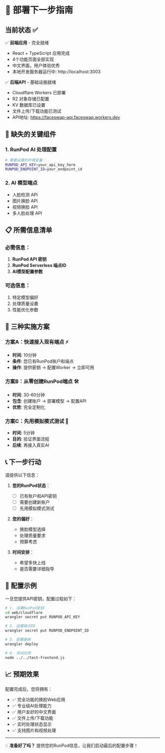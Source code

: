 # 🚀 部署下一步指南

## 当前状态 ✅

✅ **前端应用** - 完全就绪
- React + TypeScript 应用完成
- 4个功能页面全部实现
- 中文界面，用户体验优秀
- 本地开发服务器运行中: http://localhost:3003

✅ **后端API** - 基础设施就绪  
- Cloudflare Workers 已部署
- R2 对象存储已配置
- KV 数据库已设置
- 文件上传/下载功能已测试
- API地址: https://faceswap-api.faceswap.workers.dev

## 🔑 缺失的关键组件

### 1. RunPod AI 处理配置
```bash
# 需要设置的环境变量：
RUNPOD_API_KEY=your_api_key_here
RUNPOD_ENDPOINT_ID=your_endpoint_id
```

### 2. AI 模型端点
- 人脸检测 API
- 图片换脸 API  
- 视频换脸 API
- 多人脸处理 API

## 📋 所需信息清单

### 必需信息：
1. **RunPod API 密钥**
2. **RunPod Serverless 端点ID**
3. **AI模型配置参数**

### 可选信息：
1. 特定模型偏好
2. 处理质量设置
3. 性能优化参数

## 🎯 三种实施方案

### 方案A：快速接入现有端点 ⚡
- **时间**: 10分钟
- **条件**: 您已有RunPod账户和端点
- **操作**: 提供密钥 → 配置Worker → 立即可用

### 方案B：从零创建RunPod端点 🛠️
- **时间**: 30-60分钟  
- **包含**: 创建账户 → 部署模型 → 配置API
- **优势**: 完全定制化

### 方案C：先用模拟模式测试 🧪
- **时间**: 5分钟
- **目的**: 验证界面流程
- **后续**: 再接入真实AI

## 📞 下一步行动

请提供以下信息：

1. **您的RunPod状态**：
   - [ ] 已有账户和API密钥
   - [ ] 需要创建新账户
   - [ ] 先用模拟模式测试

2. **您的偏好**：
   - 换脸模型选择
   - 处理质量要求
   - 预算考虑

3. **时间安排**：
   - 希望多快上线
   - 是否需要详细指导

## 🔧 配置示例

一旦您提供API密钥，配置过程如下：

```bash
# 1. 设置RunPod密钥
cd web/cloudflare
wrangler secret put RUNPOD_API_KEY

# 2. 设置端点ID  
wrangler secret put RUNPOD_ENDPOINT_ID

# 3. 部署更新
wrangler deploy

# 4. 测试应用
node ../../test-frontend.js
```

## 📈 预期效果

配置完成后，您将拥有：
- ✅ 完全功能的换脸Web应用
- ✅ 专业级AI处理能力
- ✅ 用户友好的中文界面
- ✅ 文件上传/下载功能
- ✅ 实时处理状态显示
- ✅ 支持图片和视频处理

---

💡 **准备好了吗？** 提供您的RunPod信息，让我们启动最后的配置步骤！ 